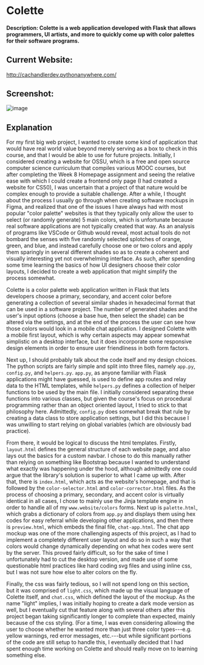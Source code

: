 # Colette
#### Description: Colette is a web application developed with Flask that allows programmers, UI artists, and more to quickly come up with color palettes for their software programs.

## Current Website:
http://cachandlerdev.pythonanywhere.com/

## Screenshot:
![image](https://github.com/BagelSeasoning234/palette/assets/70250943/421b22b4-4551-48f1-9ef4-3e5a193644d8)

## Explanation
For my first big web project, I wanted to create some kind of application that would have real world value beyond merely serving as a box to check in this course, and that I would be able to use for future projects.
Initially, I considered creating a website for OSSU, which is a free and open source computer science curriculum that compiles various MOOC courses, but after completing the Week 8 Homepage assignment and seeing the relative ease with which I could create a frontend only page (I had created a website for CS50), I was uncertain that a project of that nature would be complex enough to provide a suitable challenge.
After a while, I thought about the process I usually go through when creating software mockups in Figma, and realized that one of the issues I have always had with most popular "color palette" websites is that they typically only allow the user to select (or randomly generate) 5 main colors, which is unfortunate because real software applications are not typically created that way.
As an analysis of programs like VSCode or Github would reveal, most actual tools do not bombard the senses with five randomly selected splotches of orange, green, and blue, and instead carefully choose one or two colors and apply them sparingly in several different shades so as to create a coherent and visually interesting yet not overwhelming interface.
As such, after spending some time learning the basics of how UI designers choose their color layouts, I decided to create a web application that might simplify the process somewhat.

Colette is a color palette web application written in Flask that lets developers choose a primary, secondary, and accent color before generating a collection of several similar shades in hexadecimal format that can be used in a software project.
The number of generated shades and the user's input options (choose a base hue, then select the shade) can be altered via the settings, and at the end of the process the user can see how those colors would look in a mobile chat application.
I designed Colette with a mobile first layout, which is why certain aspects may appear somewhat simplistic on a desktop interface, but it does incorporate some responsive design elements in order to ensure user friendliness in both form factors.

Next up, I should probably talk about the code itself and my design choices.
The python scripts are fairly simple and split into three files, namely `app.py`, `config.py`, and `helpers.py`.
`app.py`, as anyone familiar with Flask applications might have guessed, is used to define app routes and relay data to the HTML templates, while `helpers.py` defines a collection of helper functions to be used by the main file.
I initially considered separating these functions into various classes, but given the course's focus on procedural programming rather than an object oriented layout, I tried to stick to that philosophy here. Admittedly, `config.py` does somewhat break that rule by creating a data class to store application settings, but I did this because I was unwilling to start relying on global variables (which are obviously bad practice).

From there, it would be logical to discuss the html templates.
Firstly, `layout.html` defines the general structure of each website page, and also lays out the basics for a custom navbar.
I chose to do this manually rather than relying on something like Bootstrap because I wanted to understand what exactly was happening under the hood, although admittedly one could argue that the library's solution is superior to what I came up with.
After that, there is `index.html`, which acts as the website's homepage, and that is followed by the `color-selector.html` and `color-corrector.html` files.
As the process of choosing a primary, secondary, and accent color is virtually identical in all cases, I chose to mainly use the Jinja template engine in order to handle all of my `www.website/colors` forms.
Next up is `palette.html`, which grabs a dictionary of colors from `app.py` and displays them using hex codes for easy referral while developing other applications, and then there is `preview.html`, which embeds the final file, `chat-app.html`.
The chat app mockup was one of the more challenging aspects of this project, as I had to implement a completely different user layout and do so in such a way that colors would change dynamically depending on what hex codes were sent by the server.
This proved fairly difficult, so for the sake of time I unfortunately had to cut the desktop version, and made use of some questionable html practices like hard coding svg files and using inline css, but I was not sure how else to alter colors on the fly.

Finally, the css was fairly tedious, so I will not spend long on this section, but it was comprised of `light.css`, which made up the visual language of Colette itself, and `chat.css`, which defined the layout of the mockup.
As the name "light" implies, I was initially hoping to create a dark mode version as well, but I eventually cut that feature along with several others after this project began taking significantly longer to complete than expected, mainly because of the css styling.
(For a time, I was even considering allowing the user to choose whether he wanted more than just three color types---e.g. yellow warnings, red error messages, etc.---but while significant portions of the code are still setup to handle this, I eventually decided that I had spent enough time working on Colette and should really move on to learning something else.

